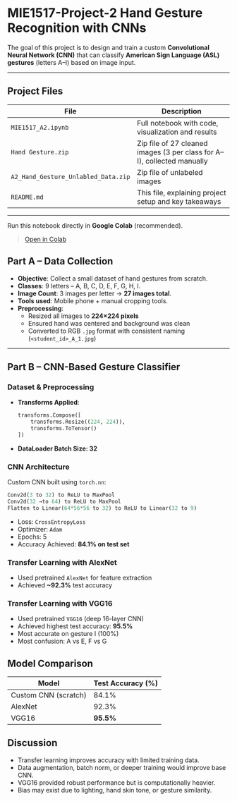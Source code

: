 # MIE1517-Project-2 Hand Gesture Recognition with CNNs

The goal of this project is to design and train a custom **Convolutional Neural Network (CNN)** that can classify **American Sign Language (ASL) gestures** (letters A–I) based on image input.

---

## Project Files

| File                          | Description                                                                 |
|-------------------------------|-----------------------------------------------------------------------------|
| `MIE1517_A2.ipynb`            | Full notebook with code, visualization and results              |
| `Hand Gesture.zip` | Zip file of 27 cleaned images (3 per class for A–I), collected manually     |
| `A2_Hand_Gesture_Unlabled_Data.zip` | Zip file of unlabeled images |
| `README.md`                   | This file, explaining project setup and key takeaways                      |

---
Run this notebook directly in **Google Colab** (recommended).
> [Open in Colab](https://colab.research.google.com/github/Fulankeee/MIE1517-Project-2/blob/main/A2.ipynb#scrollTo=X6WDvajSqIDs)

## Part A – Data Collection

- **Objective**: Collect a small dataset of hand gestures from scratch.
- **Classes**: 9 letters – A, B, C, D, E, F, G, H, I.
- **Image Count**: 3 images per letter → **27 images total**.
- **Tools used**: Mobile phone + manual cropping tools.
- **Preprocessing**:
  - Resized all images to **224×224 pixels**
  - Ensured hand was centered and background was clean
  - Converted to RGB `.jpg` format with consistent naming (`<student_id>_A_1.jpg`)

---

## Part B – CNN-Based Gesture Classifier
### Dataset & Preprocessing
- **Transforms Applied**:
  ```python
  transforms.Compose([
      transforms.Resize((224, 224)),
      transforms.ToTensor()
  ]) 
- **DataLoader Batch Size: 32**

### CNN Architecture
Custom CNN built using `torch.nn`:

```python
Conv2d(3 to 32) to ReLU to MaxPool
Conv2d(32 →to 64) to ReLU to MaxPool
Flatten to Linear(64*56*56 to 32) to ReLU to Linear(32 to 9)
```
- Loss: `CrossEntropyLoss`
- Optimizer: `Adam`
- Epochs: 5
- Accuracy Achieved: **84.1% on test set**

### Transfer Learning with AlexNet
- Used pretrained `AlexNet` for feature extraction
- Achieved **~92.3%** test accuracy

### Transfer Learning with VGG16
- Used pretrained `VGG16` (deep 16-layer CNN)
- Achieved highest test accuracy: **95.5%**
- Most accurate on gesture I (100%)
- Most confusion: A vs E, F vs G

## Model Comparison

| Model                | Test Accuracy (%) |
|----------------------|-------------------|
| Custom CNN (scratch) | 84.1%             |
| AlexNet              | 92.3%            |
| VGG16                | **95.5%**         |

## Discussion
- Transfer learning improves accuracy with limited training data.
- Data augmentation, batch norm, or deeper training would improve base CNN.
- VGG16 provided robust performance but is computationally heavier.
- Bias may exist due to lighting, hand skin tone, or gesture similarity.
